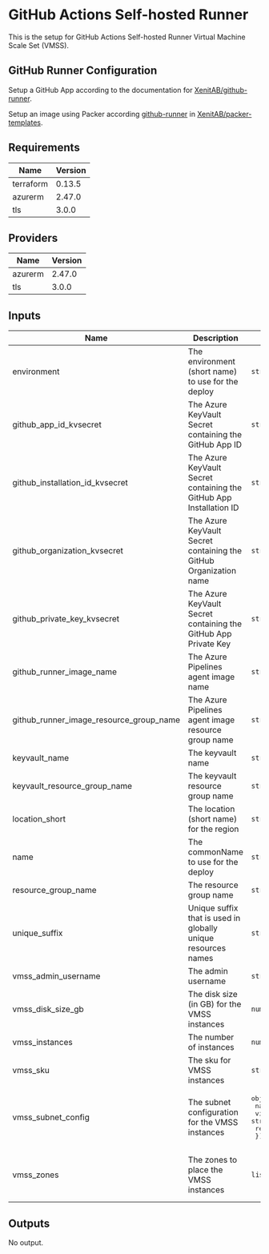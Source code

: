 # GitHub Actions Self-hosted Runner

This is the setup for GitHub Actions Self-hosted Runner Virtual Machine Scale Set (VMSS).

## GitHub Runner Configuration

Setup a GitHub App according to the documentation for [XenitAB/github-runner](https://github.com/XenitAB/github-runner).

Setup an image using Packer according [github-runner](https://github.com/XenitAB/packer-templates/tree/main/templates/azure/github-runner) in [XenitAB/packer-templates](https://github.com/XenitAB/packer-templates).

## Requirements

| Name | Version |
|------|---------|
| terraform | 0.13.5 |
| azurerm | 2.47.0 |
| tls | 3.0.0 |

## Providers

| Name | Version |
|------|---------|
| azurerm | 2.47.0 |
| tls | 3.0.0 |

## Inputs

| Name | Description | Type | Default | Required |
|------|-------------|------|---------|:--------:|
| environment | The environment (short name) to use for the deploy | `string` | n/a | yes |
| github\_app\_id\_kvsecret | The Azure KeyVault Secret containing the GitHub App ID | `string` | `"github-app-id"` | no |
| github\_installation\_id\_kvsecret | The Azure KeyVault Secret containing the GitHub App Installation ID | `string` | `"github-installation-id"` | no |
| github\_organization\_kvsecret | The Azure KeyVault Secret containing the GitHub Organization name | `string` | `"github-organization"` | no |
| github\_private\_key\_kvsecret | The Azure KeyVault Secret containing the GitHub App Private Key | `string` | `"github-private-key"` | no |
| github\_runner\_image\_name | The Azure Pipelines agent image name | `string` | n/a | yes |
| github\_runner\_image\_resource\_group\_name | The Azure Pipelines agent image resource group name | `string` | `""` | no |
| keyvault\_name | The keyvault name | `string` | `""` | no |
| keyvault\_resource\_group\_name | The keyvault resource group name | `string` | `""` | no |
| location\_short | The location (short name) for the region | `string` | n/a | yes |
| name | The commonName to use for the deploy | `string` | n/a | yes |
| resource\_group\_name | The resource group name | `string` | `""` | no |
| unique\_suffix | Unique suffix that is used in globally unique resources names | `string` | `""` | no |
| vmss\_admin\_username | The admin username | `string` | `"ghradmin"` | no |
| vmss\_disk\_size\_gb | The disk size (in GB) for the VMSS instances | `number` | `128` | no |
| vmss\_instances | The number of instances | `number` | `1` | no |
| vmss\_sku | The sku for VMSS instances | `string` | `"Standard_F4s_v2"` | no |
| vmss\_subnet\_config | The subnet configuration for the VMSS instances | <pre>object({<br>    name                 = string<br>    virtual_network_name = string<br>    resource_group_name  = string<br>  })</pre> | n/a | yes |
| vmss\_zones | The zones to place the VMSS instances | `list(string)` | <pre>[<br>  "1",<br>  "2",<br>  "3"<br>]</pre> | no |

## Outputs

No output.

